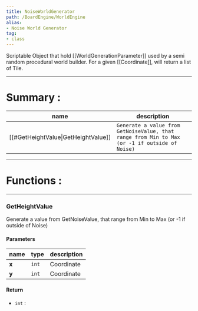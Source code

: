 ```yaml
---
title: NoiseWorldGenerator
path: /BoardEngine/WorldEngine
alias: 
- Noise World Generator
tag: 
- class
---
```

Scriptable Object that hold [[WorldGenerationParameter]] used by a semi random procedural world builder.
For a given [[Coordinate]], will return a list of Tile.

---
# Summary :
name|description
----|----
[[#GetHeightValue\|GetHeightValue]] | `Generate a value from GetNoiseValue, that range from Min to Max (or -1 if outside of Noise)`

---
# Functions :

---
### GetHeightValue
Generate a value from GetNoiseValue, that range from Min to Max (or -1 if outside of Noise)

#### Parameters
name|type|description
-----|-----|-----
**x**|`int`|Coordinate
**y**|`int`|Coordinate

#### Return
- `int` : 
